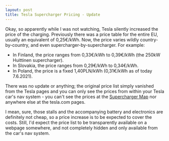 ```yaml
---
layout: post
title: Tesla Supercharger Pricing - Update
---
```


Okay, so apparently while I was not watching, Tesla silently increased the price
of the charging. Previously there was a price table for the entire EU,
usually an equivalent of 0,25€/kWh. Now, the price varies wildly country-by-country,
and even supercharger-by-supercharger. For example:

* In Finland, the price ranges from 0,33€/kWh to 0,39€/kWh (the 250kW Huittinen supercharger).
* In Slovakia, the price ranges from 0,29€/kWh to 0,34€/kWh.
* In Poland, the price is a fixed 1,40PLN/kWh (0,31€/kWh as of today 7.6.2021).

There was no update or anything; the original price list simply vanished from
the Tesla pages and you can only see the prices from within your Tesla car's nav system - you can't
see the prices at the [Supercharger Map](https://www.tesla.com/fi_FI/findus)
nor anywhere else at the tesla.com pages.

I mean, sure, those stalls and the accompanying battery and electronics are definitely
not cheap, so a price increase is to be expected to cover the costs. Still, I'd expect the price list
to be transparently available on a webpage somewhere, and not completely hidden
and only available from the car's nav system.
